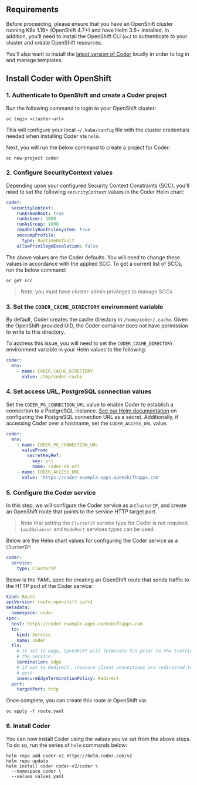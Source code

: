 ## Requirements

Before proceeding, please ensure that you have an OpenShift cluster running K8s
1.19+ (OpenShift 4.7+) and have Helm 3.5+ installed. In addition, you'll need to
install the OpenShift CLI (`oc`) to authenticate to your cluster and create OpenShift
resources.

You'll also want to install the [latest version of Coder](https://github.com/coder/coder/releases/latest)
locally in order to log in and manage templates.

## Install Coder with OpenShift

### 1. Authenticate to OpenShift and create a Coder project

Run the following command to login to your OpenShift cluster:

```console
oc login <cluster-url>
```

This will configure your local `~/.kube/config` file with the cluster credentials
needed when installing Coder via `helm`.

Next, you will run the below command to create a project for Coder:

```console
oc new-project coder
```

### 2. Configure SecurityContext values

Depending upon your configured Security Context Constraints (SCC), you'll need to set
the following `securityContext` values in the Coder Helm chart:

```yaml
coder:
  securityContext:
    runAsNonRoot: true
    runAsUser: 1000
    runAsGroup: 1000
    readOnlyRootFilesystem: true
    seccompProfile:
      type: RuntimeDefault
    allowPrivilegeEscalation: false
```

The above values are the Coder defaults. You will need to change these values in
accordance with the applied SCC. To get a current list of SCCs, run the below command:

```console
oc get scc
```

> Note: you must have cluster-admin privileges to manage SCCs

### 3. Set the `CODER_CACHE_DIRECTORY` environment variable

By default, Coder creates the cache directory in `/home/coder/.cache`. Given the
OpenShift-provided UID, the Coder container does not have permission to write to
this directory.

To address this issue, you will need to set the `CODER_CACHE_DIRECTORY` environment
variable in your Helm values to the following:

```yaml
coder:
  env:
    - name: CODER_CACHE_DIRECTORY
      value: /tmp/coder-cache
```

### 4. Set access URL, PostgreSQL connection values

Set the `CODER_PG_CONNECTION_URL` value to enable Coder to establish a connection
to a PostgreSQL instance. [See our Helm documentation](./kubernetes.md) on configuring
the PostgreSQL connection URL as a secret. Additionally, if accessing Coder over a hostname, set
the `CODER_ACCESS_URL` value.

```yaml
coder:
  env:
    - name: CODER_PG_CONNECTION_URL
      valueFrom:
        secretKeyRef:
          key: url
          name: coder-db-url
    - name: CODER_ACCESS_URL
      value: 'https://coder-example.apps.openshiftapps.com'
```

### 5. Configure the Coder service

In this step, we will configure the Coder service as a `ClusterIP`, and create an
OpenShift route that points to the service HTTP target port.

> Note that setting the `ClusterIP` service type for Coder is not required.
> `LoadBalancer` and `NodePort` services types can be used.

Below are the Helm chart values for configuring the Coder service as a `ClusterIP`:

```yaml
coder:
  service:
    type: ClusterIP
```

Below is the YAML spec for creating an OpenShift route that sends traffic to the
HTTP port of the Coder service:

```yaml
kind: Route
apiVersion: route.openshift.io/v1
metadata:
  namespace: coder
spec:
  host: https://coder-example.apps.openshiftapps.com
  to:
    kind: Service
    name: coder
  tls:
    # if set to edge, OpenShift will terminate TLS prior to the traffic reaching
    # the service.
    termination: edge
    # if set to Redirect, insecure client connections are redirected to the secure
    # port
    insecureEdgeTerminationPolicy: Redirect
  port:
    targetPort: http
```

Once complete, you can create this route in OpenShift via:

```console
oc apply -f route.yaml
```

### 6. Install Coder

You can now install Coder using the values you've set from the above steps. To do
so, run the series of `helm` commands below:

```console
helm repo add coder-v2 https://helm.coder.com/v2
helm repo update
helm install coder coder-v2/coder \
  --namespace coder \
  --values values.yaml
```
